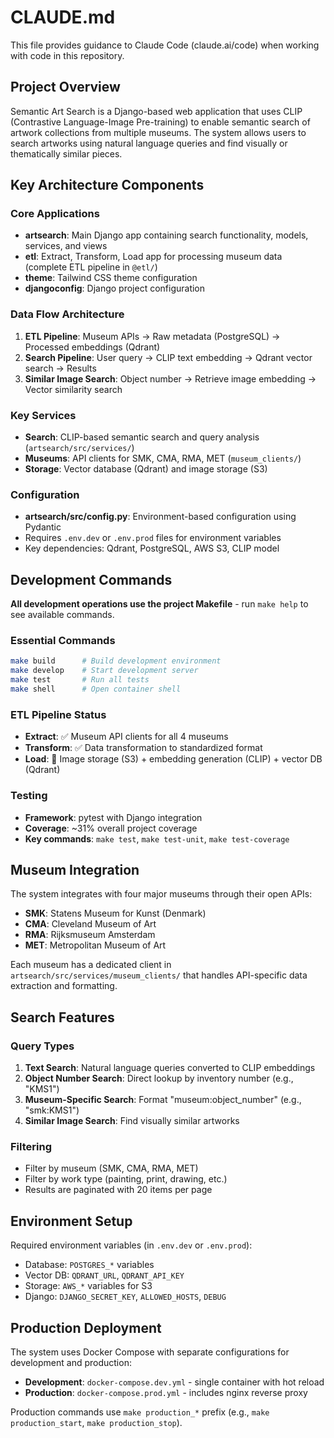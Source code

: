 # CLAUDE.md

This file provides guidance to Claude Code (claude.ai/code) when working with code in this repository.

## Project Overview

Semantic Art Search is a Django-based web application that uses CLIP (Contrastive Language-Image Pre-training) to enable semantic search of artwork collections from multiple museums. The system allows users to search artworks using natural language queries and find visually or thematically similar pieces.

## Key Architecture Components

### Core Applications
- **artsearch**: Main Django app containing search functionality, models, services, and views
- **etl**: Extract, Transform, Load app for processing museum data (complete ETL pipeline in `@etl/`)
- **theme**: Tailwind CSS theme configuration
- **djangoconfig**: Django project configuration

### Data Flow Architecture
1. **ETL Pipeline**: Museum APIs → Raw metadata (PostgreSQL) → Processed embeddings (Qdrant)
2. **Search Pipeline**: User query → CLIP text embedding → Qdrant vector search → Results
3. **Similar Image Search**: Object number → Retrieve image embedding → Vector similarity search

### Key Services
- **Search**: CLIP-based semantic search and query analysis (`artsearch/src/services/`)
- **Museums**: API clients for SMK, CMA, RMA, MET (`museum_clients/`)  
- **Storage**: Vector database (Qdrant) and image storage (S3)

### Configuration
- **artsearch/src/config.py**: Environment-based configuration using Pydantic
- Requires `.env.dev` or `.env.prod` files for environment variables
- Key dependencies: Qdrant, PostgreSQL, AWS S3, CLIP model

## Development Commands

**All development operations use the project Makefile** - run `make help` to see available commands.

### Essential Commands
```bash
make build      # Build development environment  
make develop    # Start development server
make test       # Run all tests
make shell      # Open container shell
```

### ETL Pipeline Status
- **Extract**: ✅ Museum API clients for all 4 museums
- **Transform**: ✅ Data transformation to standardized format  
- **Load**: 🚧 Image storage (S3) + embedding generation (CLIP) + vector DB (Qdrant)

### Testing
- **Framework**: pytest with Django integration
- **Coverage**: ~31% overall project coverage  
- **Key commands**: `make test`, `make test-unit`, `make test-coverage`

## Museum Integration

The system integrates with four major museums through their open APIs:
- **SMK**: Statens Museum for Kunst (Denmark)
- **CMA**: Cleveland Museum of Art
- **RMA**: Rijksmuseum Amsterdam
- **MET**: Metropolitan Museum of Art

Each museum has a dedicated client in `artsearch/src/services/museum_clients/` that handles API-specific data extraction and formatting.

## Search Features

### Query Types
1. **Text Search**: Natural language queries converted to CLIP embeddings
2. **Object Number Search**: Direct lookup by inventory number (e.g., "KMS1")
3. **Museum-Specific Search**: Format "museum:object_number" (e.g., "smk:KMS1")
4. **Similar Image Search**: Find visually similar artworks

### Filtering
- Filter by museum (SMK, CMA, RMA, MET)
- Filter by work type (painting, print, drawing, etc.)
- Results are paginated with 20 items per page

## Environment Setup

Required environment variables (in `.env.dev` or `.env.prod`):
- Database: `POSTGRES_*` variables
- Vector DB: `QDRANT_URL`, `QDRANT_API_KEY`
- Storage: `AWS_*` variables for S3
- Django: `DJANGO_SECRET_KEY`, `ALLOWED_HOSTS`, `DEBUG`

## Production Deployment

The system uses Docker Compose with separate configurations for development and production:
- **Development**: `docker-compose.dev.yml` - single container with hot reload
- **Production**: `docker-compose.prod.yml` - includes nginx reverse proxy

Production commands use `make production_*` prefix (e.g., `make production_start`, `make production_stop`).
